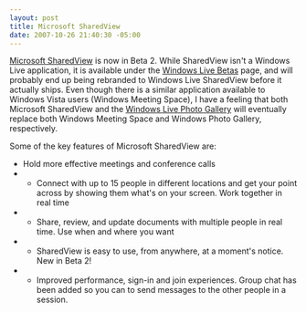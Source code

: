 ```yaml
---
layout: post
title: Microsoft SharedView
date: 2007-10-26 21:40:30 -05:00
---
```


[Microsoft SharedView](http://get.live.com/betas/sharedview_betas) is now in Beta 2. While SharedView isn't a Windows Live application, it is available under the [Windows Live Betas](http://get.live.com/betas/home2) page, and will probably end up being rebranded to Windows Live SharedView before it actually ships. Even though there is a similar application available to Windows Vista users (Windows Meeting Space), I have a feeling that both Microsoft SharedView and the [Windows Live Photo Gallery](http://get.live.com/betas/photogallery_betas) will eventually replace both Windows Meeting Space and Windows Photo Gallery, respectively.

Some of the key features of Microsoft SharedView are:

*   Hold more effective meetings and conference calls
*   *   Connect with up to 15 people in different locations and get your point across by showing them what's on your screen. Work together in real time
*   *   Share, review, and update documents with multiple people in real time. Use when and where you want
*   *   SharedView is easy to use, from anywhere, at a moment's notice. New in Beta 2!
*   *   Improved performance, sign-in and join experiences. Group chat has been added so you can to send messages to the other people in a session.
